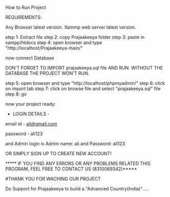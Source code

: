 How to Run Project

REQUIREMENTS:

Any Browser latest version.
Xammp web server latest version.

step 1: Extract file
step 2: copy Prajaakeeya folder
step 3: paste in xampp/htdocs
step 4: open browser  and type "http://localhost/Prajaakeeya-main/"

now connect Database

DON'T FORGET TO IMPORT prajaakeeya.sql file AND RUN.
WITHOUT THE DATABASE THE PROJECT WON'T RUN.

step 5: open browser and type "http://localhost/phpmyadmin/"
step 6: click on import tab
step 7: click on browse file and select "prajaakeeya.sql" file 
step 8: go 

now your project ready:

- LOGIN DETAILS -

email id - ali@gmail.com

password - ali123

and Admin login is Admin name: ali and Password: ali123

OR SIMPLY SIGN UP TO CREATE NEW ACCOUNT!


***** IF YOU FIND ANY ERRORS OR ANY PROBLEMS RELATED THIS PROGRAM, FEEL FREE TO CONTACT US (8310069342)*****  


#THANK YOU FOR WACHING OUR PROJECT

Do Support for Prajaakeeya to build a "Advanced Country(India)".....
											

										           

